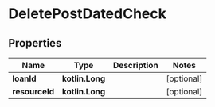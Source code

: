 
# DeletePostDatedCheck

## Properties
| Name | Type | Description | Notes |
| ------------ | ------------- | ------------- | ------------- |
| **loanId** | **kotlin.Long** |  |  [optional] |
| **resourceId** | **kotlin.Long** |  |  [optional] |



